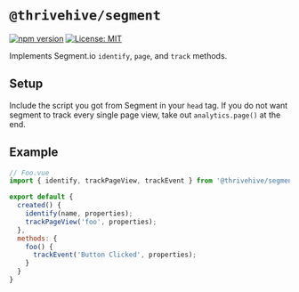 # `@thrivehive/segment`
[![npm version](https://badge.fury.io/js/%40thrivehive%2Fsegment.svg)](https://badge.fury.io/js/%40thrivehive%2Fsegment)
[![License: MIT](https://img.shields.io/badge/License-MIT-green.svg)](https://opensource.org/licenses/MIT)

Implements Segment.io `identify`, `page`, and `track` methods.

## Setup
Include the script you got from Segment in your `head` tag. If you do not want segment to track every single page view, take out `analytics.page()` at the end.

## Example
```js
// Foo.vue
import { identify, trackPageView, trackEvent } from '@thrivehive/segment';

export default {
  created() {
    identify(name, properties);
    trackPageView('foo', properties);
  },
  methods: {
    foo() {
      trackEvent('Button Clicked', properties);
    }
  }
}
```
